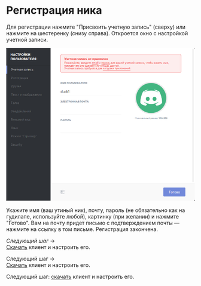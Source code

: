 # Регистрация ника

Для регистрации нажмите "Присвоить учетную запись" (сверху) или нажмите на шестеренку (снизу справа). Откроется окно с настройкой учетной записи.

![](2016-06-12_210903_cr.png)

Укажите имя (ваш утиный ник), почту, пароль (не обязательно как на гудилапе, используйте любой), картинку (при желании) и нажмите "Готово". Вам на почту придет письмо с подтверждением почты — нажмите на ссылку в том письме. Регистрация закончена.

*Следующий шаг* →  
[Cкачать](https://discordapp.com/download) клиент и настроить его.

Следующий шаг →  
[Cкачать](https://discordapp.com/download) клиент и настроить его.

Следующий шаг: [скачать](https://discordapp.com/download) клиент и настроить его.